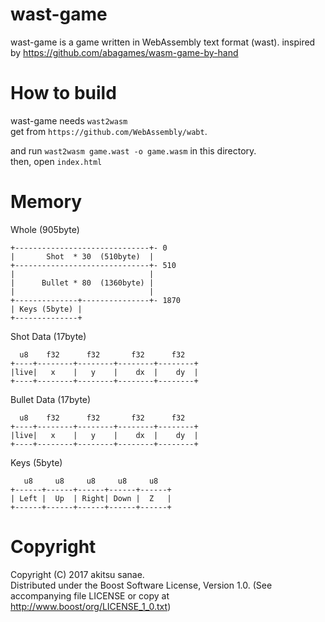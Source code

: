 # wast-game

wast-game is a game written in WebAssembly text format (wast).
inspired by https://github.com/abagames/wasm-game-by-hand

# How to build

wast-game needs `wast2wasm`  
get from `https://github.com/WebAssembly/wabt`.  

and run `wast2wasm game.wast -o game.wasm` in this directory.  
then, open `index.html`

# Memory

Whole (905byte)
```
+------------------------------+- 0
|       Shot  * 30  (510byte)  |
+------------------------------+- 510
|                              |
|      Bullet * 80  (1360byte) |
|                              |
+--------------+---------------+- 1870
| Keys (5byte) |
+--------------+
```

Shot Data (17byte)
```
  u8    f32      f32       f32      f32
+----+--------+--------+--------+--------+
|live|   x    |   y    |    dx  |    dy  |
+----+--------+--------+--------+--------+
```

Bullet Data (17byte)
```
  u8    f32      f32       f32      f32
+----+--------+--------+--------+--------+
|live|   x    |   y    |    dx  |    dy  |
+----+--------+--------+--------+--------+
```

Keys (5byte)
```
   u8     u8     u8     u8     u8
+------+------+------+------+------+
| Left |  Up  | Right| Down |  Z   |
+------+------+------+------+------+
```

# Copyright
Copyright (C) 2017 akitsu sanae.  
Distributed under the Boost Software License, Version 1.0. 
(See accompanying file LICENSE or copy at http://www.boost/org/LICENSE_1_0.txt)  



